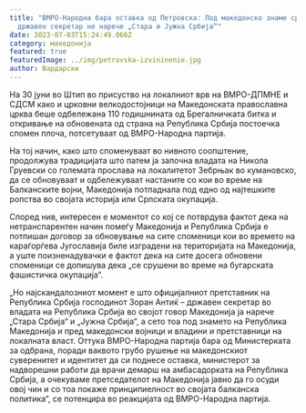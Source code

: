 ```yaml
---
title: "ВМРО-Народна бара оставка од Петровска: Под македонско знаме српскиот
  државен секретар не нарече „Стара и Јужна Србија“"
date: 2023-07-03T15:24:49.066Z
category: македонија
featured: true
featuredImage: ../img/petrovska-izvininenie.jpg
author: Вардарски
---
```

<!--StartFragment-->

На 30 јуни во Штип во присуство на локалниот врв на ВМРО-ДПМНЕ и СДСМ како и црковни велкодостојници на Македонската православна црква беше одбележана 110 годишнината од Брегалничката битка и откривање на обновената од страна на Република Србија постоечка спомен плоча, потсетуваат од ВМРО-Народна партија.

На тој начин, како што споменуваат во нивното соопштение, продолжува традицијата што патем ја започна владaта на Никола Груевски со големата прослава на локалитетот Зебрњак во кумановско, да се обновуваат и одбележуваат настаните со кои во време на Балканските војни, Македонија потпаднала под едно од најтешките ропства во својата историја или Српската окупација.

[](https://autowelt.mk/)

Според нив, интересен е моментот со кој се потврдува фактот дека на нетранспарентен начин помеѓу Македонија и Република Србија е потпишан договор за обновување на сите споменици кои во времето на караѓорѓева Југославија биле изградени на територијата на Македонија, а уште поизненадувачки е фактот дека на сите досега обновени споменици се допишува дека „се срушени во време на бугарската фашистичка окупација“.

„Но најскандалозниот момент е што официјалниот претставник на Република Србија господинот Зоран Антиќ – државен секретар во владата на Република Србија во својот говор Македонија ја нарече „Стара Србија“ и „Јужна Србија“, а сето тоа под знамето на Република Македонија и пред македонски војници и владини и претставници на локалната власт. Оттука ВМРО-Народна партија бара од Министерката за одбрана, поради ваквото грубо рушење на македонскиот суверенитет и идентитет да си поднесе оставка, министерот за надворешни работи да врачи демарш на амбасадорката на Република Србија, а очекуваме претседателот на Македонија јавно да го осуди овој чин и со тоа покаже принципиелност во својата балканска политика“, се потенцира во реакцијата од ВМРО-Народна партија.

<!--EndFragment-->